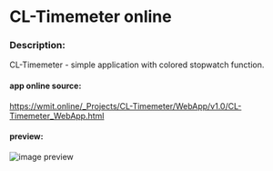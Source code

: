 ﻿# CL-Timemeter online

### Description:
CL-Timemeter - simple application with colored stopwatch function.

#### app online source:
https://wmit.online/_Projects/CL-Timemeter/WebApp/v1.0/CL-Timemeter_WebApp.html

#### preview:
![image preview](https://wmit.online/_Projects/CL-Timemeter/WebApp/v1.0/AppViewPageContent/CL-Timemeter%20WebApp%20ViewMixed.png)
